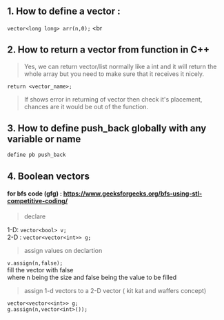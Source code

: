 ## 1. How to define a vector : 
```vector<long long> arr(n,0);``` <br
>
## 2. How to return a vector from function in C++  

> Yes, we can return vector/list normally like a int and it will return the whole array but you need to make sure that it receives it nicely.<br>

```return <vector_name>;```<br>

> If shows error in returning of vector then check it's placement, chances are it would be out of the function.

## 3. How to define push_back globally with any variable or name 
```define pb push_back```

## 4. Boolean vectors

#### for bfs code (gfg) : https://www.geeksforgeeks.org/bfs-using-stl-competitive-coding/

> declare

1-D: ```vector<bool> v;``` <br>
2-D : ```vector<vector<int>> g;```

> assign values on declartion

```v.assign(n,false);```<br>
fill the vector with false <br> 
where n being the size and false being the value to be filled

> assign 1-d vectors to a 2-D vector ( kit kat and waffers concept)

```vector<vector<<int>> g;```<br>
```g.assign(n,vector<int>());```
